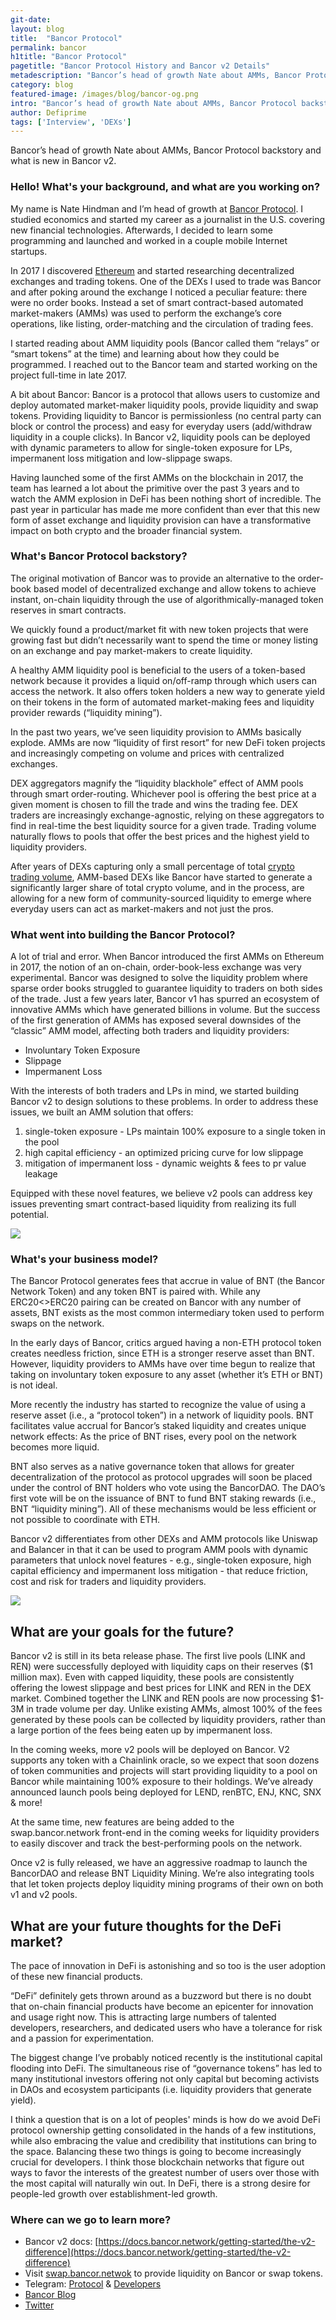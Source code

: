 ```yaml
---
git-date:
layout: blog
title:  "Bancor Protocol"
permalink: bancor
h1title: "Bancor Protocol"
pagetitle: "Bancor Protocol History and Bancor v2 Details"
metadescription: "Bancor’s head of growth Nate about AMMs, Bancor Protocol backstory and what is new in Bancor v2"
category: blog
featured-image: /images/blog/bancor-og.png
intro: "Bancor’s head of growth Nate about AMMs, Bancor Protocol backstory and what is new in Bancor v2"
author: Defiprime
tags: ['Interview', 'DEXs']
---
```

Bancor’s head of growth Nate about AMMs, Bancor Protocol backstory and what is new in Bancor v2.


### Hello! What's your background, and what are you working on?

My name is Nate Hindman and I’m head of growth at [Bancor Protocol](https://www.bancor.network/). I studied economics and started my career as a journalist in the U.S. covering new financial technologies. Afterwards, I decided to learn some programming and launched and worked in a couple mobile Internet startups.

In 2017 I discovered [Ethereum](/ethereum) and started researching decentralized exchanges and trading tokens. One of the DEXs I used to trade was Bancor and after poking around the exchange I noticed a peculiar feature: there were no order books. Instead a set of smart contract-based automated market-makers (AMMs) was used to perform the exchange’s core operations, like listing, order-matching and the circulation of trading fees.

I started reading about AMM liquidity pools (Bancor called them “relays” or “smart tokens” at the time) and learning about how they could be programmed. I reached out to the Bancor team and started working on the project full-time in late 2017.

A bit about Bancor: Bancor is a protocol that allows users to customize and deploy automated market-maker liquidity pools, provide liquidity and swap tokens. Providing liquidity to Bancor is permissionless (no central party can block or control the process) and easy for everyday users (add/withdraw liquidity in a couple clicks). In Bancor v2, liquidity pools can be deployed with dynamic parameters to allow for single-token exposure for LPs, impermanent loss mitigation and low-slippage swaps.

Having launched some of the first AMMs on the blockchain in 2017, the team has learned a lot about the primitive over the past 3 years and to watch the AMM explosion in DeFi has been nothing short of incredible. The past year in particular has made me more confident than ever that this new form of asset exchange and liquidity provision can have a transformative impact on both crypto and the broader financial system.  


### What's Bancor Protocol backstory?

The original motivation of Bancor was to provide an alternative to the order-book based model of decentralized exchange and allow tokens to achieve instant, on-chain liquidity through the use of algorithmically-managed token reserves in smart contracts.

We quickly found a product/market fit with new token projects that were growing fast but didn’t necessarily want to spend the time or money listing on an exchange and pay market-makers to create liquidity.

A healthy AMM liquidity pool is beneficial to the users of a token-based network because it provides a liquid on/off-ramp through which users can access the network. It also offers token holders a new way to generate yield on their tokens in the form of automated market-making fees and liquidity provider rewards (“liquidity mining”).

In the past two years, we’ve seen liquidity provision to AMMs basically explode. AMMs are now “liquidity of first resort” for new DeFi token projects and increasingly competing on volume and prices with centralized exchanges.

DEX aggregators magnify the “liquidity blackhole” effect of AMM pools through smart order-routing. Whichever pool is offering the best price at a given moment is chosen to fill the trade and wins the trading fee. DEX traders are increasingly exchange-agnostic, relying on these aggregators to find in real-time the best liquidity source for a given trade. Trading volume naturally flows to pools that offer the best prices and the highest yield to liquidity providers.

After years of DEXs capturing only a small percentage of total [crypto trading volume](/dex-volume), AMM-based DEXs like Bancor have started to generate a significantly larger share of total crypto volume, and in the process, are allowing for a new form of community-sourced liquidity to emerge where everyday users can act as market-makers and not just the pros.


### What went into building the Bancor Protocol?

A lot of trial and error. When Bancor introduced the first AMMs on Ethereum in 2017, the notion of an on-chain, order-book-less exchange was very experimental. Bancor was designed to solve the liquidity problem where sparse order books struggled to guarantee liquidity to traders on both sides of the trade. Just a few years later, Bancor v1 has spurred an ecosystem of innovative AMMs which have generated billions in volume. But the success of the first generation of AMMs has exposed several downsides of the “classic” AMM model, affecting both traders and liquidity providers:‌

*   Involuntary Token Exposure
*   Slippage
*   Impermanent Loss

With the interests of both traders and LPs in mind, we started building Bancor v2 to design solutions to these problems. In order to address these issues, we built an AMM solution that offers:

1. single-token exposure - LPs maintain 100% exposure to a single token in the pool
2. high capital efficiency - an optimized pricing curve for low slippage
3. mitigation of impermanent loss - dynamic weights & fees to pr value leakage

Equipped with these novel features, we believe v2 pools can address key issues preventing smart contract-based liquidity from realizing its full potential.

![](/images/blog/data_page.png)

### What's your business model?

The Bancor Protocol generates fees that accrue in value of BNT (the Bancor Network Token) and any token BNT is paired with. While any ERC20&lt;>ERC20 pairing can be created on Bancor with any number of assets, BNT exists as the most common intermediary token used to perform swaps on the network.

In the early days of Bancor, critics argued having a non-ETH protocol token creates needless friction, since ETH is a stronger reserve asset than BNT. However, liquidity providers to AMMs have over time begun to realize that taking on involuntary token exposure to any asset (whether it’s ETH or BNT) is not ideal.  

More recently the industry has started to recognize the value of using a reserve asset (i.e., a “protocol token”) in a network of liquidity pools. BNT facilitates value accrual for Bancor’s staked liquidity and creates unique network effects: As the price of BNT rises, every pool on the network becomes more liquid.

BNT also serves as a native governance token that allows for greater decentralization of the protocol as protocol upgrades will soon be placed under the control of BNT holders who vote using the BancorDAO. The DAO’s first vote will be on the issuance of BNT to fund BNT staking rewards (i.e., BNT “liquidity mining”). All of these mechanisms would be less efficient or not possible to coordinate with ETH.

Bancor v2 differentiates from other DEXs and AMM protocols like Uniswap and Balancer in that it can be used to program AMM pools with dynamic parameters that unlock novel features - e.g., single-token exposure, high capital efficiency and impermanent loss mitigation - that reduce friction, cost and risk for traders and liquidity providers.

![](/images/blog/add_liq.png)

## What are your goals for the future?

Bancor v2 is still in its beta release phase. The first live pools (LINK and REN) were successfully deployed with liquidity caps on their reserves ($1 million max). Even with capped liquidity, these pools are consistently offering the lowest slippage and best prices for LINK and REN in the DEX market. Combined together the LINK and REN pools are now processing $1-3M in trade volume per day. Unlike existing AMMs, almost 100% of the fees generated by these pools can be collected by liquidity providers, rather than a large portion of the fees being eaten up by impermanent loss.

In the coming weeks, more v2 pools will be deployed on Bancor. V2 supports any token with a Chainlink oracle, so we expect that soon dozens of token communities and projects will start providing liquidity to a pool on Bancor while maintaining 100% exposure to their holdings. We’ve already announced launch pools being deployed for LEND, renBTC, ENJ, KNC, SNX & more!

At the same time, new features are being added to the swap.bancor.network front-end in the coming weeks for liquidity providers to easily discover and track the best-performing pools on the network.

Once v2 is fully released, we have an aggressive roadmap to launch the BancorDAO and release BNT Liquidity Mining. We’re also integrating tools that let token projects deploy liquidity mining programs of their own on both v1 and v2 pools.

## What are your future thoughts for the DeFi market?

The pace of innovation in DeFi is astonishing and so too is the user adoption of these new financial products.   

“DeFi” definitely gets thrown around as a buzzword but there is no doubt that on-chain financial products have become an epicenter for innovation and usage right now. This is attracting large numbers of talented developers, researchers, and dedicated users who have a tolerance for risk and a passion for experimentation.  

The biggest change I’ve probably noticed recently is the institutional capital flooding into DeFi. The simultaneous rise of “governance tokens” has led to many institutional investors offering not only capital but becoming activists in DAOs and ecosystem participants (i.e. liquidity providers that generate yield).

I think a question that is on a lot of peoples' minds is how do we avoid DeFi protocol ownership getting consolidated in the hands of a few institutions, while also embracing the value and credibility that institutions can bring to the space. Balancing these two things is going to become increasingly crucial for developers. I think those blockchain networks that figure out ways to favor the interests of the greatest number of users over those with the most capital will naturally win out. In DeFi, there is a strong desire for people-led growth over establishment-led growth.  


### Where can we go to learn more?

- Bancor v2 docs: [https://docs.bancor.network/getting-started/the-v2-difference](https://docs.bancor.network/getting-started/the-v2-difference)
- Visit [swap.bancor.netwok](https://swap.bancor.network/) to provide liquidity on Bancor or swap tokens.
- Telegram: [Protocol](http://t.me/bancor) & [Developers](http://t.me/bancordevelopers)
- [Bancor Blog](https://blog.bancor.network/)
- [Twitter](https://twitter.com/Bancor)
